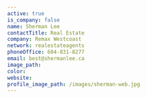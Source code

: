 ```yaml
---
active: true
is_company: false
name: Sherman Lee
contactTitle: Real Estate
company: Remax Westcoast
network: realestateagents
phoneOffice: 604-831-8277
email: best@shermanlee.ca
image_path:
color:
website:
profile_image_path: /images/sherman-web.jpg
---
```



